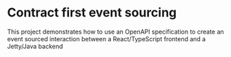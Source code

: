 # Contract first event sourcing

This project demonstrates how to use an OpenAPI specification to create an event sourced
interaction between a React/TypeScript frontend and a Jetty/Java backend
